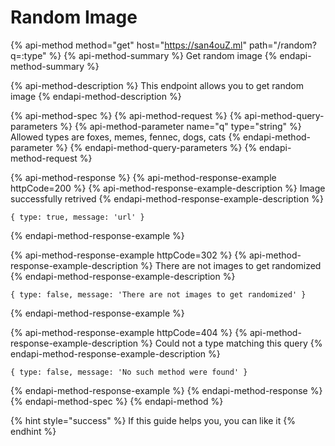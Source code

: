 # Random Image

{% api-method method="get" host="https://san4ouZ.ml" path="/random?q=:type" %}
{% api-method-summary %}
Get random image
{% endapi-method-summary %}

{% api-method-description %}
This endpoint allows you to get random image
{% endapi-method-description %}

{% api-method-spec %}
{% api-method-request %}
{% api-method-query-parameters %}
{% api-method-parameter name="q" type="string" %}
Allowed types are foxes, memes, fennec, dogs, cats
{% endapi-method-parameter %}
{% endapi-method-query-parameters %}
{% endapi-method-request %}

{% api-method-response %}
{% api-method-response-example httpCode=200 %}
{% api-method-response-example-description %}
Image successfully retrived
{% endapi-method-response-example-description %}

```
{ type: true, message: 'url' }
```
{% endapi-method-response-example %}

{% api-method-response-example httpCode=302 %}
{% api-method-response-example-description %}
There are not images to get randomized
{% endapi-method-response-example-description %}

```
{ type: false, message: 'There are not images to get randomized' }
```
{% endapi-method-response-example %}

{% api-method-response-example httpCode=404 %}
{% api-method-response-example-description %}
Could not a type matching this query
{% endapi-method-response-example-description %}

```
{ type: false, message: 'No such method were found' }
```
{% endapi-method-response-example %}
{% endapi-method-response %}
{% endapi-method-spec %}
{% endapi-method %}

{% hint style="success" %}
If this guide helps you, you can like it
{% endhint %}

